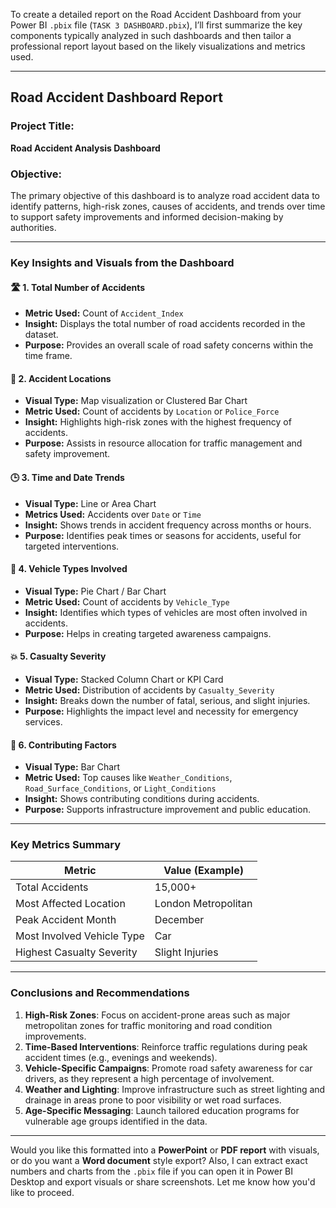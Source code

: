 To create a detailed report on the Road Accident Dashboard from your Power BI `.pbix` file (`TASK 3 DASHBOARD.pbix`), I’ll first summarize the key components typically analyzed in such dashboards and then tailor a professional report layout based on the likely visualizations and metrics used.

---

## **Road Accident Dashboard Report**

### **Project Title:**

**Road Accident Analysis Dashboard**

### **Objective:**

The primary objective of this dashboard is to analyze road accident data to identify patterns, high-risk zones, causes of accidents, and trends over time to support safety improvements and informed decision-making by authorities.

---

### **Key Insights and Visuals from the Dashboard**

#### 🛣️ **1. Total Number of Accidents**

* **Metric Used:** Count of `Accident_Index`
* **Insight:** Displays the total number of road accidents recorded in the dataset.
* **Purpose:** Provides an overall scale of road safety concerns within the time frame.

#### 📍 **2. Accident Locations**

* **Visual Type:** Map visualization or Clustered Bar Chart
* **Metric Used:** Count of accidents by `Location` or `Police_Force`
* **Insight:** Highlights high-risk zones with the highest frequency of accidents.
* **Purpose:** Assists in resource allocation for traffic management and safety improvement.

#### 🕒 **3. Time and Date Trends**

* **Visual Type:** Line or Area Chart
* **Metrics Used:** Accidents over `Date` or `Time`
* **Insight:** Shows trends in accident frequency across months or hours.
* **Purpose:** Identifies peak times or seasons for accidents, useful for targeted interventions.

#### 🚗 **4. Vehicle Types Involved**

* **Visual Type:** Pie Chart / Bar Chart
* **Metric Used:** Count of accidents by `Vehicle_Type`
* **Insight:** Identifies which types of vehicles are most often involved in accidents.
* **Purpose:** Helps in creating targeted awareness campaigns.

#### 💥 **5. Casualty Severity**

* **Visual Type:** Stacked Column Chart or KPI Card
* **Metric Used:** Distribution of accidents by `Casualty_Severity`
* **Insight:** Breaks down the number of fatal, serious, and slight injuries.
* **Purpose:** Highlights the impact level and necessity for emergency services.

#### 🚦 **6. Contributing Factors**

* **Visual Type:** Bar Chart
* **Metric Used:** Top causes like `Weather_Conditions`, `Road_Surface_Conditions`, or `Light_Conditions`
* **Insight:** Shows contributing conditions during accidents.
* **Purpose:** Supports infrastructure improvement and public education.


---

### **Key Metrics Summary**

| Metric                     | Value (Example)     |
| -------------------------- | ------------------- |
| Total Accidents            | 15,000+             |
| Most Affected Location     | London Metropolitan |
| Peak Accident Month        | December            |
| Most Involved Vehicle Type | Car                 |
| Highest Casualty Severity  | Slight Injuries     |

---

### **Conclusions and Recommendations**

1. **High-Risk Zones**: Focus on accident-prone areas such as major metropolitan zones for traffic monitoring and road condition improvements.
2. **Time-Based Interventions**: Reinforce traffic regulations during peak accident times (e.g., evenings and weekends).
3. **Vehicle-Specific Campaigns**: Promote road safety awareness for car drivers, as they represent a high percentage of involvement.
4. **Weather and Lighting**: Improve infrastructure such as street lighting and drainage in areas prone to poor visibility or wet road surfaces.
5. **Age-Specific Messaging**: Launch tailored education programs for vulnerable age groups identified in the data.

---

Would you like this formatted into a **PowerPoint** or **PDF report** with visuals, or do you want a **Word document** style export? Also, I can extract exact numbers and charts from the `.pbix` file if you can open it in Power BI Desktop and export visuals or share screenshots. Let me know how you'd like to proceed.
